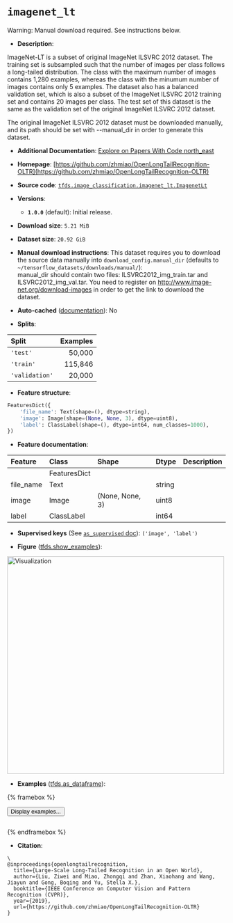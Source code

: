 <div itemscope itemtype="http://schema.org/Dataset">
  <div itemscope itemprop="includedInDataCatalog" itemtype="http://schema.org/DataCatalog">
    <meta itemprop="name" content="TensorFlow Datasets" />
  </div>
  <meta itemprop="name" content="imagenet_lt" />
  <meta itemprop="description" content="ImageNet-LT is a subset of original ImageNet ILSVRC 2012 dataset.&#10;The training set is subsampled such that the number of images per class&#10;follows a long-tailed distribution. The class with the maximum number of images&#10;contains 1,280 examples, whereas the class with the minumum number of images&#10;contains only 5 examples. The dataset also has a balanced validation set,&#10;which is also a subset of the ImageNet ILSVRC 2012 training set and contains&#10;20 images per class. The test set of this dataset is the same as the validation&#10;set of the original ImageNet ILSVRC 2012 dataset.&#10;&#10;The original ImageNet ILSVRC 2012 dataset must be downloaded manually, and&#10;its path should be set with --manual_dir in order to generate this dataset.&#10;&#10;To use this dataset:&#10;&#10;```python&#10;import tensorflow_datasets as tfds&#10;&#10;ds = tfds.load(&#x27;imagenet_lt&#x27;, split=&#x27;train&#x27;)&#10;for ex in ds.take(4):&#10;  print(ex)&#10;```&#10;&#10;See [the guide](https://www.tensorflow.org/datasets/overview) for more&#10;informations on [tensorflow_datasets](https://www.tensorflow.org/datasets).&#10;&#10;&lt;img src=&quot;https://storage.googleapis.com/tfds-data/visualization/fig/imagenet_lt-1.0.0.png&quot; alt=&quot;Visualization&quot; width=&quot;500px&quot;&gt;&#10;&#10;" />
  <meta itemprop="url" content="https://www.tensorflow.org/datasets/catalog/imagenet_lt" />
  <meta itemprop="sameAs" content="https://github.com/zhmiao/OpenLongTailRecognition-OLTR" />
  <meta itemprop="citation" content="\&#10;@inproceedings{openlongtailrecognition,&#10;  title={Large-Scale Long-Tailed Recognition in an Open World},&#10;  author={Liu, Ziwei and Miao, Zhongqi and Zhan, Xiaohang and Wang, Jiayun and Gong, Boqing and Yu, Stella X.},&#10;  booktitle={IEEE Conference on Computer Vision and Pattern Recognition (CVPR)},&#10;  year={2019},&#10;  url={https://github.com/zhmiao/OpenLongTailRecognition-OLTR}&#10;}" />
</div>

# `imagenet_lt`


Warning: Manual download required. See instructions below.

*   **Description**:

ImageNet-LT is a subset of original ImageNet ILSVRC 2012 dataset. The training
set is subsampled such that the number of images per class follows a long-tailed
distribution. The class with the maximum number of images contains 1,280
examples, whereas the class with the minumum number of images contains only 5
examples. The dataset also has a balanced validation set, which is also a subset
of the ImageNet ILSVRC 2012 training set and contains 20 images per class. The
test set of this dataset is the same as the validation set of the original
ImageNet ILSVRC 2012 dataset.

The original ImageNet ILSVRC 2012 dataset must be downloaded manually, and its
path should be set with --manual_dir in order to generate this dataset.

*   **Additional Documentation**:
    <a class="button button-with-icon" href="https://paperswithcode.com/dataset/imagenet-lt">
    Explore on Papers With Code
    <span class="material-icons icon-after" aria-hidden="true"> north_east
    </span> </a>

*   **Homepage**:
    [https://github.com/zhmiao/OpenLongTailRecognition-OLTR](https://github.com/zhmiao/OpenLongTailRecognition-OLTR)

*   **Source code**:
    [`tfds.image_classification.imagenet_lt.ImagenetLt`](https://github.com/tensorflow/datasets/tree/master/tensorflow_datasets/image_classification/imagenet_lt/imagenet_lt.py)

*   **Versions**:

    *   **`1.0.0`** (default): Initial release.

*   **Download size**: `5.21 MiB`

*   **Dataset size**: `20.92 GiB`

*   **Manual download instructions**: This dataset requires you to
    download the source data manually into `download_config.manual_dir`
    (defaults to `~/tensorflow_datasets/downloads/manual/`):<br/>
    manual_dir should contain two files: ILSVRC2012_img_train.tar and
    ILSVRC2012_img_val.tar.
    You need to register on http://www.image-net.org/download-images in order
    to get the link to download the dataset.

*   **Auto-cached**
    ([documentation](https://www.tensorflow.org/datasets/performances#auto-caching)):
    No

*   **Splits**:

Split          | Examples
:------------- | -------:
`'test'`       | 50,000
`'train'`      | 115,846
`'validation'` | 20,000

*   **Feature structure**:

```python
FeaturesDict({
    'file_name': Text(shape=(), dtype=string),
    'image': Image(shape=(None, None, 3), dtype=uint8),
    'label': ClassLabel(shape=(), dtype=int64, num_classes=1000),
})
```

*   **Feature documentation**:

Feature   | Class        | Shape           | Dtype  | Description
:-------- | :----------- | :-------------- | :----- | :----------
          | FeaturesDict |                 |        |
file_name | Text         |                 | string |
image     | Image        | (None, None, 3) | uint8  |
label     | ClassLabel   |                 | int64  |

*   **Supervised keys** (See
    [`as_supervised` doc](https://www.tensorflow.org/datasets/api_docs/python/tfds/load#args)):
    `('image', 'label')`

*   **Figure**
    ([tfds.show_examples](https://www.tensorflow.org/datasets/api_docs/python/tfds/visualization/show_examples)):

<img src="https://storage.googleapis.com/tfds-data/visualization/fig/imagenet_lt-1.0.0.png" alt="Visualization" width="500px">

*   **Examples**
    ([tfds.as_dataframe](https://www.tensorflow.org/datasets/api_docs/python/tfds/as_dataframe)):

<!-- mdformat off(HTML should not be auto-formatted) -->

{% framebox %}

<button id="displaydataframe">Display examples...</button>
<div id="dataframecontent" style="overflow-x:auto"></div>
<script>
const url = "https://storage.googleapis.com/tfds-data/visualization/dataframe/imagenet_lt-1.0.0.html";
const dataButton = document.getElementById('displaydataframe');
dataButton.addEventListener('click', async () => {
  // Disable the button after clicking (dataframe loaded only once).
  dataButton.disabled = true;

  const contentPane = document.getElementById('dataframecontent');
  try {
    const response = await fetch(url);
    // Error response codes don't throw an error, so force an error to show
    // the error message.
    if (!response.ok) throw Error(response.statusText);

    const data = await response.text();
    contentPane.innerHTML = data;
  } catch (e) {
    contentPane.innerHTML =
        'Error loading examples. If the error persist, please open '
        + 'a new issue.';
  }
});
</script>

{% endframebox %}

<!-- mdformat on -->

*   **Citation**:

```
\
@inproceedings{openlongtailrecognition,
  title={Large-Scale Long-Tailed Recognition in an Open World},
  author={Liu, Ziwei and Miao, Zhongqi and Zhan, Xiaohang and Wang, Jiayun and Gong, Boqing and Yu, Stella X.},
  booktitle={IEEE Conference on Computer Vision and Pattern Recognition (CVPR)},
  year={2019},
  url={https://github.com/zhmiao/OpenLongTailRecognition-OLTR}
}
```

